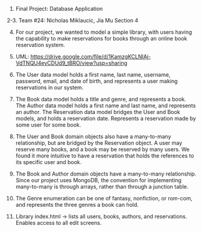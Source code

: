 1. Final Project: Database Application  

2-3. Team #24: Nicholas Miklaucic, Jia Mu
     Section 4
   

4. For our project, we wanted to model a simple library, with users having the capability to make reservations
   for books through an online book reservation system.

5. UML: https://drive.google.com/file/d/1KamzgKCLNIAj-VdTNQU4eyCDUd9_tBRO/view?usp=sharing

6. The User data model holds a first name, last name, username, password, email, and date of birth, and represents
a user making reservations in our system.

7. The Book data model holds a title and genre, and represents a book.
The Author data model holds a first name and last name, and represents an author. The Reservation data model bridges the User and Book models, and holds a reservation date. Represents a reservation
made by some user for some book.

8. The User and Book domain objects also have a many-to-many relationship, but are bridged by the Reservation object.
   A user may reserve many books, and a book may be reserved by many users. We found it more intuitive to have a reservation
   that holds the references to its specific user and book.
9. The Book and Author domain objects have a many-to-many relationship. Since our project uses MongoDB, the convention
for implementing many-to-many is through arrays, rather than through a junction table.

10. The Genre enumeration can be one of fantasy, nonfiction, or rom-com, and represents the three genres a book can hold.

11. Library index.html -> lists all users, books, authors, and reservations. Enables access to all edit 
    screens. 